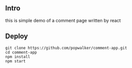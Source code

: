 ## Intro

this is simple demo of a comment page written by react

## Deploy

```shell
git clone https://github.com/popwalker/comment-app.git
cd comment-app
npm install
npm start
```

